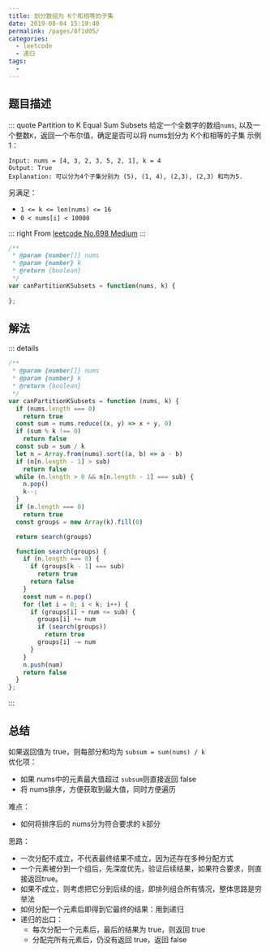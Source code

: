 ```yaml
---
title: 划分数组为 K个和相等的子集
date: 2019-08-04 15:19:40
permalink: /pages/8f1d05/
categories: 
  - leetcode
  - 递归
tags: 
  - 
---
```


## 题目描述

::: quote Partition to K Equal Sum Subsets
给定一个全数字的数组`nums`, 以及一个整数`K`，返回一个布尔值，确定是否可以将 nums划分为 K个和相等的子集
示例1：

``` 
Input: nums = [4, 3, 2, 3, 5, 2, 1], k = 4
Output: True
Explanation: 可以分为4个子集分别为 (5), (1, 4), (2,3), (2,3) 和均为5.
```

另满足：
- `1 <= k <= len(nums) <= 16`
- `0 < nums[i] < 10000`

::: right
From [leetcode No.698 Medium](https://leetcode.com/problems/partition-to-k-equal-sum-subsets/)
:::

``` js
/**
 * @param {number[]} nums
 * @param {number} k
 * @return {boolean}
 */
var canPartitionKSubsets = function(nums, k) {
    
};
```

## 解法
::: details 
``` js
/**
 * @param {number[]} nums
 * @param {number} k
 * @return {boolean}
 */
var canPartitionKSubsets = function (nums, k) {
  if (nums.length === 0)
    return true
  const sum = nums.reduce((x, y) => x + y, 0)
  if (sum % k !== 0)
    return false
  const sub = sum / k
  let n = Array.from(nums).sort((a, b) => a - b)
  if (n[n.length - 1] > sub)
    return false
  while (n.length > 0 && n[n.length - 1] === sub) {
    n.pop()
    k--;
  }
  if (n.length === 0)
    return true
  const groups = new Array(k).fill(0)

  return search(groups)

  function search(groups) {
    if (n.length === 0) {
      if (groups[k - 1] === sub)
        return true
      return false
    }
    const num = n.pop()
    for (let i = 0; i < k; i++) {
      if (groups[i] + num <= sub) {
        groups[i] += num
        if (search(groups))
          return true
        groups[i] -= num
      }
    }
    n.push(num)
    return false
  }
};
```
:::

## 总结
如果返回值为 true，则每部分和均为 `subsum = sum(nums) / k`  
优化项：
- 如果 nums中的元素最大值超过 `subsum`则直接返回 false
- 将 nums排序，方便获取到最大值，同时方便遍历

难点：
- 如何将排序后的 nums分为符合要求的 k部分

思路：
- 一次分配不成立，不代表最终结果不成立，因为还存在多种分配方式
- 一个元素被分到一个组后，先深度优先，验证后续结果，如果符合要求，则直接返回true。
- 如果不成立，则考虑把它分到后续的组，即排列组合所有情况，整体思路是穷举法
- 如何分配一个元素后即得到它最终的结果：用到递归
- 递归的出口：
  - 每次分配一个元素后，最后的结果为 true，则返回 true
  - 分配完所有元素后，仍没有返回 true，返回 false


